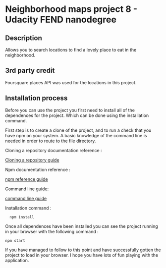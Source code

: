 # Neighborhood maps project 8 - Udacity FEND nanodegree


## Description

Allows you to search locations to find a lovely place to eat in the neighborhood.

## 3rd party credit

Foursquare places API was used for the locations in this project.

## Installation process

Before you can use the project you first need to install all of the dependences
for the project. Which can be done using the installation command.

First step is to create a clone of the project, and to run a check that you have npm on your system.
A basic knowledge of the command line is needed in order to route to the file directory.

Cloning a repository documentation reference :

[Cloning a repository guide](https://help.github.com/articles/cloning-a-repository/)

Npm documentation reference :

[npm reference guide](https://www.npmjs.com/get-npm)

Command line guide:

[command line guide](https://www.digitalcitizen.life/command-prompt-how-use-basic-commands)

Installation command :

```
  npm install
```

Once all dependences have been installed you can see the project running in your browser
with the following command :

```
npm start
```

If you have managed to follow to this point and have successfully gotten the project
to load in your browser. I hope you have lots of fun playing with the application.
